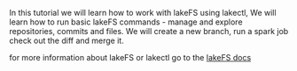 
In this tutorial we will learn how to work with lakeFS using lakectl,
We will learn how to run basic lakeFS commands - manage and explore repositories, commits and files.
We will create a new branch, run a spark job check out the diff and merge it.

for more information about lakeFS or lakectl go to the [lakeFS docs](https://docs.lakefs.io)
